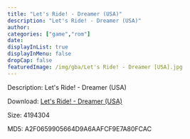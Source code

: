 ```yaml
---
title: "Let's Ride! - Dreamer (USA)"
description: "Let's Ride! - Dreamer (USA)"
author: 
categories: ["game","rom"]
date: 
displayInList: true
displayInMenu: false
dropCap: false
featuredImage: /img/gba/Let's Ride! - Dreamer [USA].jpg
---
```


Description: Let's Ride! - Dreamer (USA)

Download: <a style="text-decoration:underline;" href="https://mega.nz/#!PKZShIZa!OLnr-oOD3nmDNP8cYEjDcMYrb4X2w7zrHzf211rgoV4" target = "_blank" rel = "nofollow" > Let's Ride! - Dreamer (USA)</a>

Size: 4194304

MD5: A2F0659905664D9A6AAFCF9E7A80FCAC

